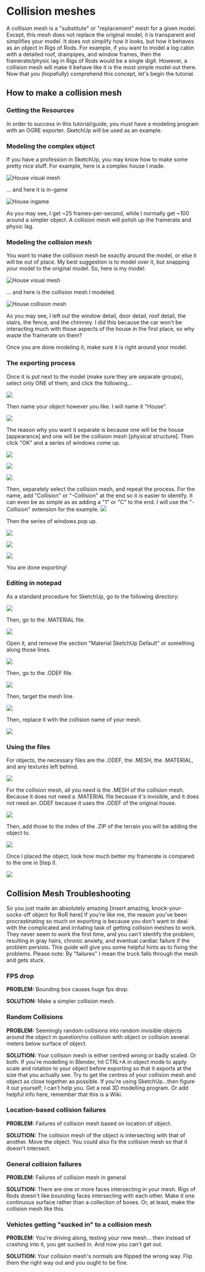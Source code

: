 Collision meshes
============

A collision mesh is a "substitute" or "replacement" mesh for a given model. Except, this mesh does not replace the original model, it is transparent and simplifies your model. It does not simplify how it looks, but how it behaves as an object in Rigs of Rods. For example, if you want to model a log cabin with a detailed roof, drainpipes, and window frames, then the framerate/physic lag in Rigs of Rods would be a single digit. However, a collision mesh will make it behave like it is the most simple model out there. Now that you (hopefully) comprehend this concept, let's begin the tutorial.

## How to make a collision mesh

### Getting the Resources

In order to success in this tutorial/guide, you must have a modeling program with an OGRE exporter. SketchUp will be used as an example.

### Modeling the complex object

If you have a profession in SketchUp, you may know how to make some pretty nice stuff. For example, here is a complex house I made.

![House visual mesh](/images/collisionmeshes-house-visual.png)

... and here it is in-game

![House ingame](/images/collisionmeshes-house-ingame.png)

As you may see, I get ~25 frames-per-second, while I normally get ~100 around a simpler object. A collision mesh will polish up the framerate and physic lag.

### Modeling the collision mesh

You want to make the collision mesh be exactly around the model, or else it will be out of place. My best suggestion is to model over it, but snapping your model to the original model. So, here is my model:

![House visual mesh](/images/collisionmeshes-house-visual.png)

... and here is the collision mesh I modeled.

![House collision mesh](/images/collisionmeshes-house.png)

As you may see, I left out the window detail, door detail, roof detail, the stairs, the fence, and the chimney. I did this because the car won't be interacting much with those aspects of the house in the first place, so why waste the framerate on them?

Once you are done modeling it, make sure it is right around your model.

### The exporting process

Once it is put next to the model (make sure they are separate groups), select only ONE of them, and click the following...

![](/images/collisionmeshes-sketchup-5.png)

Then name your object however you like. I will name it "House".

![](/images/collisionmeshes-sketchup-6.png)

The reason why you want it separate is because one will be the house \[appearance\] and one will be the collision mesh \[physical structure\]. Then click "OK" and a series of windows come up.

![](/images/collisionmeshes-sketchup-7.png)

![](/images/collisionmeshes-sketchup-8.png)

![](/images/collisionmeshes-sketchup-9.png)

Then, separately select the collision mesh, and repeat the process. For the name, add "Collision" or "-Collision" at the end so it is easier to identify. It can even be as simple as as adding a "1" or "C" to the end. I will use the "-Collision" extension for the example.
![](/images/collisionmeshes-sketchup-10.png)

Then the series of windows pop up.

![](/images/collisionmeshes-sketchup-7.png)

![](/images/collisionmeshes-sketchup-8.png)

![](/images/collisionmeshes-sketchup-9.png)

You are done exporting!

### Editing in notepad

As a standard procedure for SketchUp, go to the following directory:

![](/images/collisionmeshes-sketchup-11.png)

Then, go to the .MATERIAL file.

![](/images/collisionmeshes-sketchup-12.png)

Open it, and remove the section "Material SketchUp Default" or something along those lines.

![](/images/collisionmeshes-sketchup-13.png)

Then, go to the .ODEF file.

![](/images/collisionmeshes-sketchup-14.png)

Then, target the mesh line.

![](/images/collisionmeshes-odef-1.png)

Then, replace it with the collision name of your mesh.

![](/images/collisionmeshes-odef-2.png)

### Using the files

For objects, the necessary files are the .ODEF, the .MESH, the .MATERIAL, and any textures left behind.

![](/images/collisionmeshes-sketchup-17.png)

For the collision mesh, all you need is the .MESH of the collision mesh. Because it does not need a .MATERIAL file because it's invisible, and it does not need an .ODEF because it uses the .ODEF of the original house.

![](/images/collisionmeshes-sketchup-18.png)

Then, add those to the index of the .ZIP of the terrain you will be adding the object to.

![](/images/collisionmeshes-sketchup-19.png)

Once I placed the object, look how much better my framerate is compared to the one in Step II.

![](/images/collisionmeshes-house-ingame-2.png)

## Collision Mesh Troubleshooting

So you just made an absolutely amazing \[insert amazing, knock-your-socks-off object for RoR here\] If you're like me, the reason you've been procrastinating so much on exporting is because you don't want to deal with the complicated and irritating task of getting collision meshes to work. They never seem to work the first time, and you can't identify the problem, resulting in gray hairs, chronic anxiety, and eventual cardiac failure if the problem persists. This guide will give you some helpful hints as to fixing the problems. Please note: By "failures" I mean the truck falls through the mesh and gets stuck.

### FPS drop

**PROBLEM:** Bounding box causes huge fps drop.

**SOLUTION:** Make a simpler collision mesh.

### Random Collisions

**PROBLEM:** Seemingly random collisions into random invisible objects around the object in question/no collision with object or collision several meters below surface of object.

**SOLUTION:** Your collision mesh is either centred wrong or badly scaled. Or both. If you're modelling in Blender, hit CTRL+A in object mode to apply scale and rotation to your object before exporting so that it exports at the size that you actually see. Try to get the centres of your collision mesh and object as close together as possible. If you're using SketchUp...then figure it out yourself; I can't help you. Get a real 3D modelling program. Or add helpful info here, remember that this is a Wiki.

### Location-based collision failures

**PROBLEM:** Failures of collision mesh based on location of object.

**SOLUTION:** The collision mesh of the object is intersecting with that of another. Move the object. You could also fix the collision mesh so that it doesn't intersect.

### General collision failures

**PROBLEM:** Failures of collision mesh in general

**SOLUTION:** There are one or more faces intersecting in your mesh. Rigs of Rods doesn't like bounding faces intersecting with each other. Make it one continuous surface rather than a collection of boxes. Or, at least, make the collision mesh like this.

### Vehicles getting "sucked in" to a collision mesh

**PROBLEM:** You're driving along, testing your new mesh... then instead of crashing into it, you get sucked in. And now you can't get out.

**SOLUTION:** Your collision mesh's normals are flipped the wrong way. Flip them the right way out and you ought to be fine.
